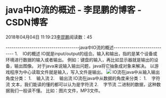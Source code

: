 
# java中IO流的概述 - 李昆鹏的博客 - CSDN博客


2018年04月04日 11:19:23[李昆鹏](https://me.csdn.net/weixin_41547486)阅读数：45


-------------------------------------java中IO流的概述----------------------------
1.    IO的概述
IO就是input/output的组合。输入和输出，指的是某个设备或环境进行数据的输入或者输出。
例如：键盘的输入，再比如显示器就是输出的设备，输出图像。
对于java来说输入输出问题，java将它抽象成对象来解决。
以游戏程序为中心读取文件就是输入，写入文件是输出。
![](https://img-blog.csdn.net/20180404111855418?watermark/2/text/aHR0cHM6Ly9ibG9nLmNzZG4ubmV0L3dlaXhpbl80MTU0NzQ4Ng==/font/5a6L5L2T/fontsize/400/fill/I0JBQkFCMA==/dissolve/70)
IO流在java中从输入输出角度分类：
1.    输入流
2.    输出流
IO流在java中从数据的角度来分类：
1.    字符流
文本，我们能读的懂的都可以认为是字符流
2.    字节流
二进制的数据，这种数据我们一般读不懂。
比如：图片文件，MP3文件。

